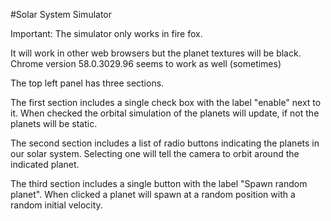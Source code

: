 #Solar System Simulator

Important: The simulator only works in fire fox.	


It will work in other web browsers but the planet textures will be black. Chrome version 58.0.3029.96 seems to work as well (sometimes)


The top left panel has three sections.

The first section includes a single check box with the label "enable" next to it. When checked the orbital simulation of the planets will update, if not the planets will be static.

The second section includes a list of radio buttons indicating the planets in our solar system. Selecting one will tell the camera to orbit around the indicated planet.

The third section includes a single button with the label "Spawn random planet". When clicked a planet will spawn at a random position with a random initial velocity.